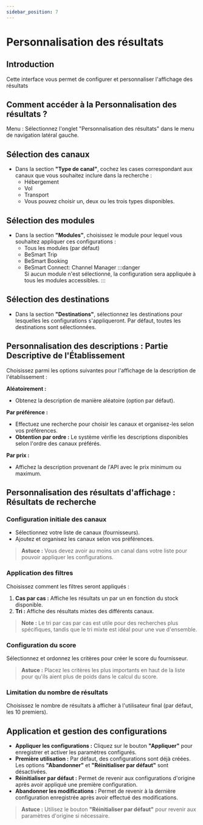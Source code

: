 ```yaml
---
sidebar_position: 7
---
```

# Personnalisation des résultats

## Introduction
Cette interface vous permet de configurer et personnaliser l'affichage des résultats 
## Comment accéder à la Personnalisation des résultats ?
Menu : Sélectionnez l'onglet "Personnalisation des résultats" dans le menu de navigation latéral gauche.
## Sélection des canaux

- Dans la section **"Type de canal"**, cochez les cases correspondant aux canaux que vous souhaitez inclure dans la recherche :
   - Hébergement
    - Vol
    - Transport
    - Vous pouvez choisir un, deux ou les trois types disponibles.
##  Sélection des modules
- Dans la section **"Modules"**, choisissez le module pour lequel vous souhaitez appliquer ces configurations :
    - Tous les modules (par défaut)
    - BeSmart Trip
    - BeSmart Booking
    - BeSmart Connect: Channel Manager
:::danger    
Si aucun module n'est sélectionné, la configuration sera appliquée à tous les modules accessibles.
:::

##  Sélection des destinations
- Dans la section **"Destinations"**, sélectionnez les destinations pour lesquelles les configurations s'appliqueront. Par défaut, toutes les destinations sont sélectionnées.

## Personnalisation des descriptions : Partie Descriptive de l'Établissement
Choisissez parmi les options suivantes pour l'affichage de la description de l'établissement :

**Aléatoirement :**
   - Obtenez la description de manière aléatoire (option par défaut).

 **Par préférence :**
   - Effectuez une recherche pour choisir les canaux et organisez-les selon vos préférences.
   - **Obtention par ordre :** Le système vérifie les descriptions disponibles selon l'ordre des canaux préférés.

**Par prix :**
   - Affichez la description provenant de l'API avec le prix minimum ou maximum.



## Personnalisation des résultats d'affichage :  Résultats de recherche
### Configuration initiale des canaux 
- Sélectionnez votre liste de canaux (fournisseurs).
- Ajoutez et organisez les canaux selon vos préférences.



> **Astuce :** Vous devez avoir au moins un canal dans votre liste pour pouvoir appliquer les configurations.

### Application des filtres 
Choisissez comment les filtres seront appliqués :
1. **Cas par cas :** Affiche les résultats un par un en fonction du stock disponible.
2. **Tri :** Affiche des résultats mixtes des différents canaux.


> **Note :** Le tri par cas par cas est utile pour des recherches plus spécifiques, tandis que le tri mixte est idéal pour une vue d'ensemble.

### Configuration du score 
Sélectionnez et ordonnez les critères pour créer le score du fournisseur.

> **Astuce :** Placez les critères les plus importants en haut de la liste pour qu'ils aient plus de poids dans le calcul du score.

### Limitation du nombre de résultats 
Choisissez le nombre de résultats à afficher à l'utilisateur final (par défaut, les 10 premiers).

##  Application et gestion des configurations

- **Appliquer les configurations :** Cliquez sur le bouton **"Appliquer"** pour enregistrer et activer les paramètres configurés.
- **Première utilisation :** Par défaut, des configurations sont déjà créées. Les options **"Abandonner"** et **"Réinitialiser par défaut"** sont désactivées.
- **Réinitialiser par défaut :** Permet de revenir aux configurations d'origine après avoir appliqué une première configuration.
- **Abandonner les modifications :** Permet de revenir à la dernière configuration enregistrée après avoir effectué des modifications.



> **Astuce :** Utilisez le bouton **"Réinitialiser par défaut"** pour revenir aux paramètres d'origine si nécessaire.

